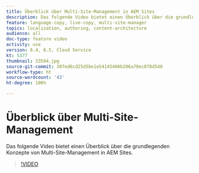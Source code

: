 ```yaml
---
title: Überblick über Multi-Site-Management in AEM Sites
description: Das folgende Video bietet einen Überblick über die grundlegenden Konzepte von Multi-Site-Management in AEM Sites.
feature: language-copy, live-copy, multi-site-manager
topics: localization, authoring, content-architecture
audience: all
doc-type: feature video
activity: use
version: 6.4, 6.5, Cloud Service
kt: 5377
thumbnail: 33594.jpg
source-git-commit: 307ed6cd25d5be1e54145406b206a78ec878d548
workflow-type: ht
source-wordcount: '43'
ht-degree: 100%

---
```



# Überblick über Multi-Site-Management

Das folgende Video bietet einen Überblick über die grundlegenden Konzepte von Multi-Site-Management in AEM Sites.

>[!VIDEO](https://video.tv.adobe.com/v/33594?quality=12&learn=on)

